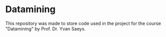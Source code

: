 # Datamining
This repository was made to store code used in the project for the course "Datamining" by Prof. Dr. Yvan Saeys.
